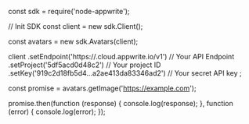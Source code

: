 const sdk = require('node-appwrite');

// Init SDK
const client = new sdk.Client();

const avatars = new sdk.Avatars(client);

client
    .setEndpoint('https://<REGION>.cloud.appwrite.io/v1') // Your API Endpoint
    .setProject('5df5acd0d48c2') // Your project ID
    .setKey('919c2d18fb5d4...a2ae413da83346ad2') // Your secret API key
;

const promise = avatars.getImage('https://example.com');

promise.then(function (response) {
    console.log(response);
}, function (error) {
    console.log(error);
});